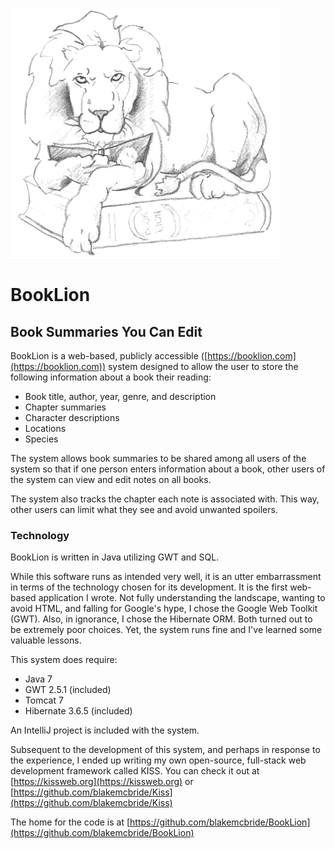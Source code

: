 ![](war/images/booklion.png)


# BookLion

## Book Summaries You Can Edit

BookLion is a web-based, publicly accessible ([https://booklion.com](https://booklion.com)) system designed to allow the user to store
the following information about a book their reading:

- Book title, author, year, genre, and description
- Chapter summaries
- Character descriptions
- Locations
- Species

The system allows book summaries to be shared among all users of the system so that if
one person enters information about a book, other users of the system can view and edit 
notes on all books.

The system also tracks the chapter each note is associated with.  This way, other
users can limit what they see and avoid unwanted spoilers.

### Technology

BookLion is written in Java utilizing GWT and SQL.

While this software runs as intended very well, it is an utter embarrassment in terms 
of the technology chosen for its development.  It is the first web-based application I wrote.
Not fully understanding the landscape, wanting to avoid HTML, and falling for Google's hype,
I chose the Google Web Toolkit (GWT).  Also, in ignorance, I chose the Hibernate ORM.  Both
turned out to be extremely poor choices.  Yet, the system runs fine and I've learned some
valuable lessons.

This system does require:

- Java 7
- GWT 2.5.1 (included)
- Tomcat 7
- Hibernate 3.6.5 (included)

An IntelliJ project is included with the system.

Subsequent to the development of this system, and perhaps in response to the experience,
I ended up writing my own open-source, full-stack web development framework called KISS.
You can check it out at [https://kissweb.org](https://kissweb.org) or [https://github.com/blakemcbride/Kiss](https://github.com/blakemcbride/Kiss)

The home for the code is at [https://github.com/blakemcbride/BookLion](https://github.com/blakemcbride/BookLion)